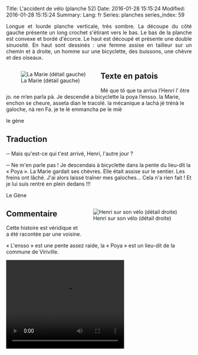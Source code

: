 Title: L'accident de vélo (planche 52)
Date: 2016-01-28 15:15:24
Modified: 2016-01-28 15:15:24
Summary: 
Lang: fr
Series: planches
series_index: 59

<p style="text-align:justify;">Longue et lourde planche verticale,
très sombre. La découpe du côté gauche présente un long crochet
s'étirant vers le bas. Le bas de la planche est convexe et bordé
d'écorce. Le haut est découpé et présente une double sinuosité. En
haut sont dessinés : une femme assise en tailleur sur un chemin et à
droite, un homme sur une bicyclette, des buissons, une chèvre et des
oiseaux.</p>

<figure class="image-block" style="float: left;">
  <img alt="La Marie (détail gauche)" src="{static}/images/planche_52_dessin_marie.png">
  <figcaption style="max-width: 316px">La Marie (détail gauche)</figcaption>
</figure>

<figure class="image-block" style="float: right;">
  <img alt="" src="{static}/images/planche_52.png">
  <figcaption style="max-width: 149px"></figcaption>
</figure>

## Texte en patois

Mé que tô que ta arriva l’Henri l’ ôtre jo.  ne m’en parla pà. Je
descendié a bicyclette la poya l’ensso. la Marie, enchon se cheure,
asseta dian le tracolé. la mécanique a lachà jé trénà le galoche, nà
ren Fa. je te lé emmancha pe le miè

le gène

## Traduction

─ Mais qu'est-ce qui t'est arrivé, Henri, l'autre jour ?

─ Ne m'en parle pas ! Je descendais à bicyclette dans la pente du
  lieu-dit la « Poya ».  La Marie gardait ses chèvres. Elle était
  assise sur le sentier. Les freins ont lâché. J'ai alors laissé
  traîner mes galoches… Cela n'a rien fait ! Et je lui suis rentré en
  plein dedans !!!

Le Gène

<figure class="image-block" style="float: right;">
  <img alt="Henri sur son vélo (détail droite)" src="{static}/images/planche_52_dessin_henri.png">
  <figcaption style="max-width: 335px">Henri sur son vélo (détail droite)</figcaption>
</figure>

## Commentaire

Cette histoire est véridique et a été racontée par une voisine.

« L'ensso » est une pente assez raide, la « Poya » est un lieu-dit de
la commune de Viriville.

<video width="320" height="240" controls>
  <source src="https://d1njpgd0ygatdn.cloudfront.net/video_52.mp4" type="video/mp4">
</video>
